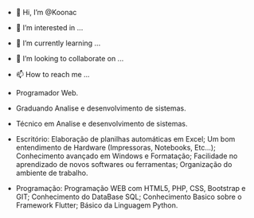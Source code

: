 - 👋 Hi, I’m @Koonac
- 👀 I’m interested in ...
- 🌱 I’m currently learning ...
- 💞️ I’m looking to collaborate on ...
- 📫 How to reach me ...

- Programador Web.  
- Graduando Analise e desenvolvimento de sistemas.  
- Técnico em Analise e desenvolvimento de sistemas.  
- Escritório: Elaboração de planilhas automáticas em Excel; Um bom entendimento de Hardware (Impressoras, Notebooks, Etc...); Conhecimento avançado em Windows e Formatação; Facilidade no aprendizado de novos softwares ou ferramentas; Organização do ambiente de trabalho.  
- Programação: Programação WEB com HTML5, PHP, CSS, Bootstrap e GIT; Conhecimento do DataBase SQL; Conhecimento Basico sobre o Framework Flutter; Básico da Linguagem Python.

